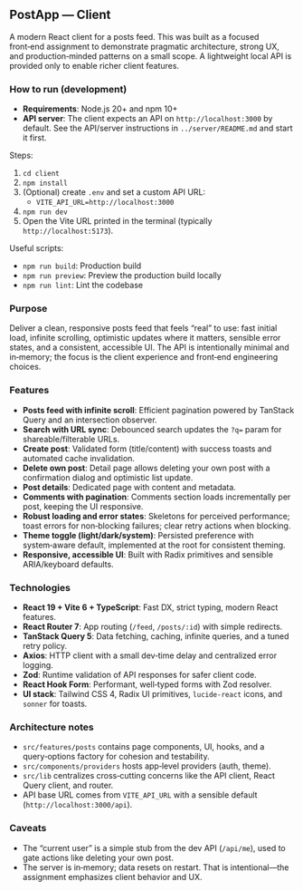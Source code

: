 ## PostApp — Client

A modern React client for a posts feed. This was built as a focused front‑end assignment to demonstrate pragmatic architecture, strong UX, and production‑minded patterns on a small scope. A lightweight local API is provided only to enable richer client features.

### How to run (development)

- **Requirements**: Node.js 20+ and npm 10+
- **API server**: The client expects an API on `http://localhost:3000` by default. See the API/server instructions in `../server/README.md` and start it first.

Steps:

1. `cd client`
2. `npm install`
3. (Optional) create `.env` and set a custom API URL:
   - `VITE_API_URL=http://localhost:3000`
4. `npm run dev`
5. Open the Vite URL printed in the terminal (typically `http://localhost:5173`).

Useful scripts:

- `npm run build`: Production build
- `npm run preview`: Preview the production build locally
- `npm run lint`: Lint the codebase

### Purpose

Deliver a clean, responsive posts feed that feels “real” to use: fast initial load, infinite scrolling, optimistic updates where it matters, sensible error states, and a consistent, accessible UI. The API is intentionally minimal and in‑memory; the focus is the client experience and front‑end engineering choices.

### Features

- **Posts feed with infinite scroll**: Efficient pagination powered by TanStack Query and an intersection observer.
- **Search with URL sync**: Debounced search updates the `?q=` param for shareable/filterable URLs.
- **Create post**: Validated form (title/content) with success toasts and automated cache invalidation.
- **Delete own post**: Detail page allows deleting your own post with a confirmation dialog and optimistic list update.
- **Post details**: Dedicated page with content and metadata.
- **Comments with pagination**: Comments section loads incrementally per post, keeping the UI responsive.
- **Robust loading and error states**: Skeletons for perceived performance; toast errors for non‑blocking failures; clear retry actions when blocking.
- **Theme toggle (light/dark/system)**: Persisted preference with system‑aware default, implemented at the root for consistent theming.
- **Responsive, accessible UI**: Built with Radix primitives and sensible ARIA/keyboard defaults.

### Technologies

- **React 19 + Vite 6 + TypeScript**: Fast DX, strict typing, modern React features.
- **React Router 7**: App routing (`/feed`, `/posts/:id`) with simple redirects.
- **TanStack Query 5**: Data fetching, caching, infinite queries, and a tuned retry policy.
- **Axios**: HTTP client with a small dev‑time delay and centralized error logging.
- **Zod**: Runtime validation of API responses for safer client code.
- **React Hook Form**: Performant, well‑typed forms with Zod resolver.
- **UI stack**: Tailwind CSS 4, Radix UI primitives, `lucide-react` icons, and `sonner` for toasts.

### Architecture notes

- `src/features/posts` contains page components, UI, hooks, and a query‑options factory for cohesion and testability.
- `src/components/providers` hosts app‑level providers (auth, theme).
- `src/lib` centralizes cross‑cutting concerns like the API client, React Query client, and router.
- API base URL comes from `VITE_API_URL` with a sensible default (`http://localhost:3000/api`).

### Caveats

- The “current user” is a simple stub from the dev API (`/api/me`), used to gate actions like deleting your own post.
- The server is in‑memory; data resets on restart. That is intentional—the assignment emphasizes client behavior and UX.
